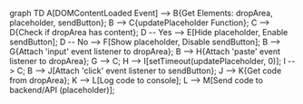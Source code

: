 graph TD
    A[DOMContentLoaded Event] --> B{Get Elements: dropArea, placeholder, sendButton};
    B --> C{updatePlaceholder Function};
    C --> D{Check if dropArea has content};
    D -- Yes --> E[Hide placeholder, Enable sendButton];
    D -- No --> F[Show placeholder, Disable sendButton];
    B --> G{Attach 'input' event listener to dropArea};
    B --> H{Attach 'paste' event listener to dropArea};
    G --> C;
    H --> I[setTimeout(updatePlaceholder, 0)];
    I --> C;
    B --> J[Attach 'click' event listener to sendButton};
    J --> K{Get code from dropArea};
    K --> L[Log code to console];
    L --> M[Send code to backend/API (placeholder)];
